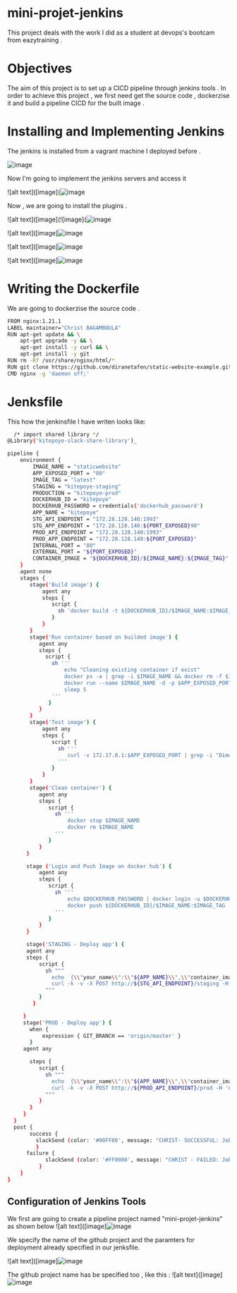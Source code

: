 # mini-projet-jenkins
This project deals with the work I did as a student at devops's bootcam from eazytraining .
# Objectives
The aim of this project is to set up a CICD pipeline through jenkins tools . In order to achieve this project , we first need get the source code , dockerzise it and build a pipeline CICD for the built image .

# Installing and Implementing Jenkins
The jenkins is installed from a vagrant machine I deployed before .

![image](https://github.com/christ242/mini-projet-jenkins/assets/60726494/f72915f5-e054-4c3f-937d-1871fa8818d9)


Now I'm going to implement the jenkins servers and access it

![alt text]([image](![image](https://github.com/christ242/mini-projet-jenkins/assets/60726494/2a6ba969-dffd-45e1-8d7e-b90f0991b676)

Now , we are going to install the plugins .


![alt text]([image](![image](![image](https://github.com/christ242/mini-projet-jenkins/assets/60726494/60b9353d-de15-4fc9-af9e-cfd711a69652)


![alt text]([image]![image](https://github.com/christ242/mini-projet-jenkins/assets/60726494/0662be24-a2d7-4c77-914b-2e06a3effbc0)

![alt text]([image]![image](https://github.com/christ242/mini-projet-jenkins/assets/60726494/0f7dc5c1-353d-4100-bf72-05b6a7ce0cf3)

![alt text]([image]![image](https://github.com/christ242/mini-projet-jenkins/assets/60726494/883fd0c5-e400-44ae-b60c-3e1ab24881cb)


# Writing the Dockerfile
We are going to dockerzise the source code .
```bash
FROM nginx:1.21.1
LABEL maintainer="Christ BAGAMBOULA"
RUN apt-get update && \
    apt-get upgrade -y && \
    apt-get install -y curl && \
    apt-get install -y git
RUN rm -Rf /usr/share/nginx/html/*
RUN git clone https://github.com/diranetafen/static-website-example.git /usr/share/nginx/html
CMD nginx -g 'daemon off;'
````
# Jenksfile
This how the jenkinsfile I have writen looks like:
```bash
  /* import shared library */
@Library('kitepoye-slack-share-library')_

pipeline {
    environment {
        IMAGE_NAME = "staticwebsite"
        APP_EXPOSED_PORT = "80"
        IMAGE_TAG = "latest"
        STAGING = "kitepoye-staging"
        PRODUCTION = "kitepoye-prod"
        DOCKERHUB_ID = "kitepoye"
        DOCKERHUB_PASSWORD = credentials('dockerhub_password')
        APP_NAME = "kitepoye"
        STG_API_ENDPOINT = "172.28.128.140:1993"
        STG_APP_ENDPOINT = "172.28.128.140:${PORT_EXPOSED}90"
        PROD_API_ENDPOINT = "172.28.128.140:1993"
        PROD_APP_ENDPOINT = "172.28.128.140:${PORT_EXPOSED}"
        INTERNAL_PORT = "80"
        EXTERNAL_PORT = "${PORT_EXPOSED}"
        CONTAINER_IMAGE = "${DOCKERHUB_ID}/${IMAGE_NAME}:${IMAGE_TAG}"
    }
    agent none
    stages {
       stage('Build image') {
           agent any
           steps {
              script {
                sh 'docker build -t ${DOCKERHUB_ID}/$IMAGE_NAME:$IMAGE_TAG ./mini-projet-jenkins/'
              }
           }
       }
       stage('Run container based on builded image') {
          agent any
          steps {
            script {
              sh '''
                  echo "Cleaning existing container if exist"
                  docker ps -a | grep -i $IMAGE_NAME && docker rm -f $IMAGE_NAME
                  docker run --name $IMAGE_NAME -d -p $APP_EXPOSED_PORT:$INTERNAL_PORT  ${DOCKERHUB_ID}/$IMAGE_NAME:$IMAGE_TAG
                  sleep 5
              '''
             }
          }
       }
       stage('Test image') {
           agent any
           steps {
              script {
                sh '''
                   curl -v 172.17.0.1:$APP_EXPOSED_PORT | grep -i "Dimension"
                '''
              }
           }
       }
       stage('Clean container') {
          agent any
          steps {
             script {
               sh '''
                   docker stop $IMAGE_NAME
                   docker rm $IMAGE_NAME
               '''
             }
          }
      }

      stage ('Login and Push Image on docker hub') {
          agent any
          steps {
             script {
               sh '''
                   echo $DOCKERHUB_PASSWORD | docker login -u $DOCKERHUB_ID --password-stdin
                   docker push ${DOCKERHUB_ID}/$IMAGE_NAME:$IMAGE_TAG
               '''
             }
          }
      }

      stage('STAGING - Deploy app') {
      agent any
      steps {
          script {
            sh """
              echo  {\\"your_name\\":\\"${APP_NAME}\\",\\"container_image\\":\\"${CONTAINER_IMAGE}\\", \\"external_port\\":\\"${EXTERNAL_PL_PORT}90\\", \\"internal_port\\":\\"${INTERNAL_PORT}\\"}  > data.json
              curl -k -v -X POST http://${STG_API_ENDPOINT}/staging -H 'Content-Type: application/json'  --data-binary @data.json  2>&1 |  | grep 200
            """
          }
        }

     }
     stage('PROD - Deploy app') {
       when {
           expression { GIT_BRANCH == 'origin/master' }
       }
     agent any

       steps {
          script {
            sh """
              echo  {\\"your_name\\":\\"${APP_NAME}\\",\\"container_image\\":\\"${CONTAINER_IMAGE}\\", \\"external_port\\":\\"${EXTERNAL_PL_PORT}\\", \\"internal_port\\":\\"${INTERNAL_PORT}\\"}  > data.json
              curl -k -v -X POST http://${PROD_API_ENDPOINT}/prod -H 'Content-Type: application/json'  --data-binary @data.json  2>&1 | gr grep 200
            """
          }
       }
     }
  }
  post {
       success {
         slackSend (color: '#00FF00', message: "CHRIST- SUCCESSFUL: Job '${env.JOB_NAME} [${env.BUILD_NUMBER}]' (${env.BUILD_URL}) - PROD OD URL => http://${PROD_APP_ENDPOINT} , STAGING URL => http://${STG_APP_ENDPOINT}")
         }
      failure {
            slackSend (color: '#FF0000', message: "CHRIST - FAILED: Job '${env.JOB_NAME} [${env.BUILD_NUMBER}]' (${env.BUILD_URL})")      
          }
    }
}
````
 ## Configuration of Jenkins Tools

 We first are going to create a pipeline project named "mini-projet-jenkins" as shown below 
 ![alt text]([image]![image](https://github.com/christ242/mini-projet-jenkins/assets/60726494/4afb0422-bce9-48e2-98a7-90f4cbbcde23)

We specify the name of the github project and the paramters for deployment already specified in our jenksfile.

 ![alt text]([image]![image](https://github.com/christ242/mini-projet-jenkins/assets/60726494/e6b5a72e-a6fb-44e6-89d5-6c09b3d25226)

 The github project name has be specified too , like this :
 ![alt text]([image]![image](https://github.com/christ242/mini-projet-jenkins/assets/60726494/f337f45c-537b-49eb-9630-56e3386c4c95)



